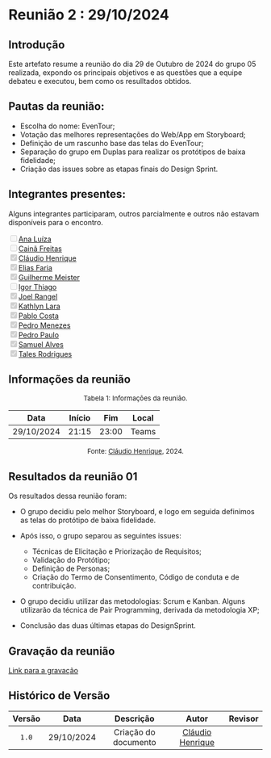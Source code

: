 
# Reunião 2 : 29/10/2024

## Introdução

Este artefato resume a reunião do dia 29 de Outubro de 2024 do grupo 05 realizada, expondo os principais objetivos e as questões que a equipe debateu e executou, bem como os resulltados obtidos.


## Pautas da reunião:

- Escolha do nome: EvenTour;
- Votação das melhores representações do Web/App em Storyboard;
- Definição de um rascunho base das telas do EvenTour;
- Separação do grupo em Duplas para realizar os protótipos de baixa fidelidade;
- Criação das issues sobre as etapas finais do Design Sprint.



## Integrantes presentes:

Alguns integrantes participaram, outros parcialmente e outros não estavam disponíveis para o encontro.

<label><input type="checkbox" unchecked disabled>[Ana Luíza](https://github.com/analufernanndess)</label><br>
<label><input type="checkbox" unchecked disabled>[Cainã Freitas](https://github.com/freitasc)</label><br>
<label><input type="checkbox" checked disabled>[Cláudio Henrique](https://github.com/claudiohsc)</label><br>
<label><input type="checkbox" checked disabled>[Elias Faria](https://github.com/EliasOliver21)</label><br>
<label><input type="checkbox" checked disabled>[Guilherme Meister](https://github.com/gmeister18)</label><br>
<label><input type="checkbox" unchecked disabled>[Igor Thiago](https://github.com/Igor-Thiago)</label><br>
<label><input type="checkbox" checked disabled>[Joel Rangel](https://github.com/JoelSRangel)</label><br>
<label><input type="checkbox" checked disabled>[Kathlyn Lara](https://github.com/klmurussi)</label><br>
<label><input type="checkbox" checked disabled>[Pablo Costa](https://github.com/pabloheika)</label><br>
<label><input type="checkbox" checked disabled>[Pedro Menezes](https://github.com/pedro-rodiguero)</label><br>
<label><input type="checkbox" checked disabled>[Pedro Paulo](https://github.com/pabloheika)</label><br>
<label><input type="checkbox" checked disabled>[Samuel Alves](https://github.com/samuelalvess)</label><br>
<label><input type="checkbox" checked disabled>[Tales Rodrigues](https://github.com/TalesRG)</label><br>



## Informações da reunião

<font size="2" >
<p style="text-align: center"> Tabela 1: Informações da reunião. </p>
</font>
<center>
 
| Data | Início | Fim | Local |
|:-:|:-:|:-:|:-:|
| 29/10/2024  | 21:15 | 23:00  | Teams |

</center>
<font size="2" >

<p style="text-align: center"> Fonte: <a href="https://github.com/claudiohsc">Cláudio Henrique</a>, 2024. </p>

</font>

## Resultados da reunião 01

Os resultados dessa reunião foram:

 - O grupo decidiu pelo melhor Storyboard, e logo em seguida definimos as telas do protótipo de baixa fidelidade.

- Após isso, o grupo separou as seguintes issues:
    - Técnicas de Elicitação e Priorização de Requisitos;
    - Validação do Protótipo;
    - Definição de Personas;
    - Criação do Termo de Consentimento, Código de conduta e de contribuição.
  
- O grupo decidiu utilizar das metodologias: Scrum e Kanban. Alguns utilizarão da técnica de Pair Programming, derivada da metodologia XP;

- Conclusão das duas últimas etapas do DesignSprint.


## Gravação da reunião

<!--- Disponibilizar o video e o link para o video  --->
[Link para a gravação](https://unbbr.sharepoint.com/:v:/s/Grupo5-ArqDSW2024.2/Eavr1rRg9iBMggR2q9_vMuYB-dH66fpPc9gBfGmiDYIhPA?e=HWeyqC&nav=eyJyZWZlcnJhbEluZm8iOnsicmVmZXJyYWxBcHAiOiJTdHJlYW1XZWJBcHAiLCJyZWZlcnJhbFZpZXciOiJTaGFyZURpYWxvZy1MaW5rIiwicmVmZXJyYWxBcHBQbGF0Zm9ybSI6IldlYiIsInJlZmVycmFsTW9kZSI6InZpZXcifX0%3D)

## Histórico de Versão

| Versão | Data | Descrição | Autor | Revisor
|:-:|:-:|:-:|:-:|:-:|
|`1.0`| 29/10/2024 | Criação do documento| [Cláudio Henrique][ClaudioGH]|  |

[AnaGH]: https://github.com/analufernanndess
[CainaGH]: https://github.com/freitasc
[ClaudioGH]: https://github.com/claudiohsc
[EliasGH]: https://github.com/EliasOliver21
[GuilhermeGH]: https://github.com/gmeister18
[JoelGH]: https://github.com/JoelSRangel
[KathlynGH]: https://github.com/klmurussi
[PabloGH]: https://github.com/pabloheika
[PedroGH]: https://github.com/pedro-rodiguero
[PedroGH]: https://github.com/pabloheika
[SamuelGH]: https://github.com/samuelalvess
[TalesGH]: https://github.com/TalesRG
